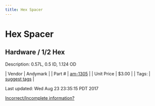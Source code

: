 ```yaml
---
title: Hex Spacer
---
```


# Hex Spacer
## Hardware / 1/2 Hex
Description: 	0.57L, 0.5 ID, 1.124 OD 

| Vendor | Andymark | 
| Part # | [am-1305](http://www.andymark.com/product-p/am-1305.htm) | 
| Unit Price | $3.00 | 
| Tags: | [suggest tags](https://docs.google.com/forms/d/e/1FAIpQLSeWyY8v3RgOty-MyWmh9U0iivNYN_molChYyS-0U-o-kOAv_g/viewform) | 

Last updated: Wed Aug 23 23:35:15 PDT 2017

 [Incorrect/Incomplete information?](https://docs.google.com/forms/d/e/1FAIpQLSeWyY8v3RgOty-MyWmh9U0iivNYN_molChYyS-0U-o-kOAv_g/viewform)